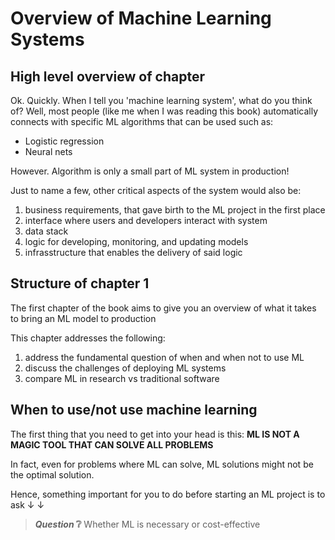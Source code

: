 # Overview of Machine Learning Systems

## High level overview of chapter
Ok.
Quickly.
When I tell you 'machine learning system', what do you think of?
Well, most people (like me when I was reading this book) automatically connects with specific ML algorithms that can be used such as:
- Logistic regression
- Neural nets

However.
Algorithm is only a small part of ML system in production!

Just to name a few, other critical aspects of the system would also be:
1. business requirements, that gave birth to the ML project in the first place
2. interface where users and developers interact with system
3. data stack
4. logic for developing, monitoring, and updating models
5. infrasstructure that enables the delivery of said logic


## Structure of chapter 1
The first chapter of the book aims to give you an overview of what it takes to bring an ML model to production

This chapter addresses the following: 
1. address the fundamental question of when and when not to use ML
2. discuss the challenges of deploying ML systems
3. compare ML in research vs traditional software

## When to use/not use machine learning

The first thing that you need to get into your head is this: **ML IS NOT A MAGIC TOOL THAT CAN SOLVE ALL PROBLEMS**

In fact, even for problems where ML can solve, ML solutions might not be the optimal solution.

Hence, something important for you to do before starting an ML project is to ask &#8595; &#8595;

> **_Question_ :grey_question:** Whether ML is necessary or cost-effective



























































































